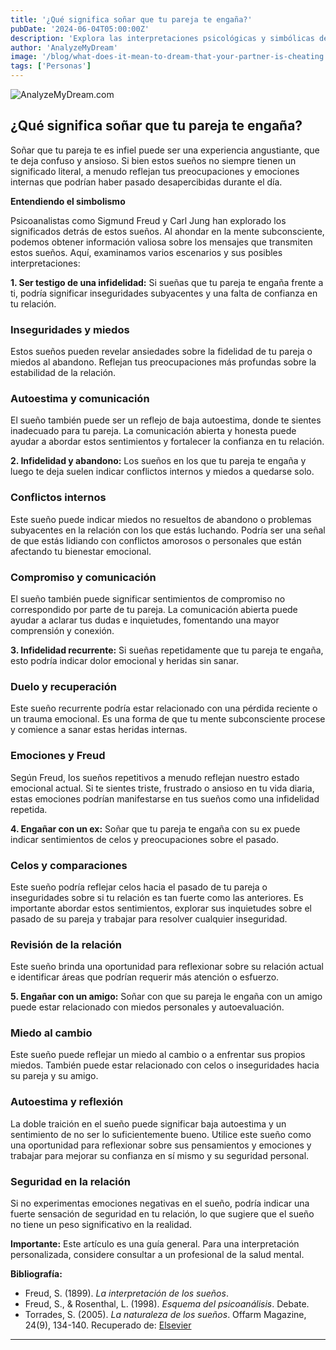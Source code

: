 ```yaml
---
title: '¿Qué significa soñar que tu pareja te engaña?'
pubDate: '2024-06-04T05:00:00Z'
description: 'Explora las interpretaciones psicológicas y simbólicas de los sueños en los que tu pareja te engaña, para descubrir los significados detrás de estas experiencias oníricas.'
author: 'AnalyzeMyDream'
image: '/blog/what-does-it-mean-to-dream-that-your-partner-is-cheating.jpeg'
tags: ['Personas']
---
```


![AnalyzeMyDream.com](/blog/what-does-it-mean-to-dream-that-your-partner-is-cheating.jpeg)

## ¿Qué significa soñar que tu pareja te engaña?

Soñar que tu pareja te es infiel puede ser una experiencia angustiante, que te deja confuso y ansioso. Si bien estos sueños no siempre tienen un significado literal, a menudo reflejan tus preocupaciones y emociones internas que podrían haber pasado desapercibidas durante el día. 

**Entendiendo el simbolismo**

Psicoanalistas como Sigmund Freud y Carl Jung han explorado los significados detrás de estos sueños. Al ahondar en la mente subconsciente, podemos obtener información valiosa sobre los mensajes que transmiten estos sueños. Aquí, examinamos varios escenarios y sus posibles interpretaciones:

**1. Ser testigo de una infidelidad:** Si sueñas que tu pareja te engaña frente a ti, podría significar inseguridades subyacentes y una falta de confianza en tu relación. 

### Inseguridades y miedos

Estos sueños pueden revelar ansiedades sobre la fidelidad de tu pareja o miedos al abandono. Reflejan tus preocupaciones más profundas sobre la estabilidad de la relación.

### Autoestima y comunicación 

El sueño también puede ser un reflejo de baja autoestima, donde te sientes inadecuado para tu pareja. La comunicación abierta y honesta puede ayudar a abordar estos sentimientos y fortalecer la confianza en tu relación.

**2. Infidelidad y abandono:** Los sueños en los que tu pareja te engaña y luego te deja suelen indicar conflictos internos y miedos a quedarse solo.

### Conflictos internos

Este sueño puede indicar miedos no resueltos de abandono o problemas subyacentes en la relación con los que estás luchando. Podría ser una señal de que estás lidiando con conflictos amorosos o personales que están afectando tu bienestar emocional.

### Compromiso y comunicación

El sueño también puede significar sentimientos de compromiso no correspondido por parte de tu pareja. La comunicación abierta puede ayudar a aclarar tus dudas e inquietudes, fomentando una mayor comprensión y conexión.

**3. Infidelidad recurrente:** Si sueñas repetidamente que tu pareja te engaña, esto podría indicar dolor emocional y heridas sin sanar.

### Duelo y recuperación

Este sueño recurrente podría estar relacionado con una pérdida reciente o un trauma emocional. Es una forma de que tu mente subconsciente procese y comience a sanar estas heridas internas.

### Emociones y Freud

Según Freud, los sueños repetitivos a menudo reflejan nuestro estado emocional actual. Si te sientes triste, frustrado o ansioso en tu vida diaria, estas emociones podrían manifestarse en tus sueños como una infidelidad repetida.

**4. Engañar con un ex:** Soñar que tu pareja te engaña con su ex puede indicar sentimientos de celos y preocupaciones sobre el pasado.

### Celos y comparaciones

Este sueño podría reflejar celos hacia el pasado de tu pareja o inseguridades sobre si tu relación es tan fuerte como las anteriores. Es importante abordar estos sentimientos, explorar sus inquietudes sobre el pasado de su pareja y trabajar para resolver cualquier inseguridad.

### Revisión de la relación

Este sueño brinda una oportunidad para reflexionar sobre su relación actual e identificar áreas que podrían requerir más atención o esfuerzo.

**5. Engañar con un amigo:** Soñar con que su pareja le engaña con un amigo puede estar relacionado con miedos personales y autoevaluación.

### Miedo al cambio

Este sueño puede reflejar un miedo al cambio o a enfrentar sus propios miedos. También puede estar relacionado con celos o inseguridades hacia su pareja y su amigo.

### Autoestima y reflexión

La doble traición en el sueño puede significar baja autoestima y un sentimiento de no ser lo suficientemente bueno. Utilice este sueño como una oportunidad para reflexionar sobre sus pensamientos y emociones y trabajar para mejorar su confianza en sí mismo y su seguridad personal.

### Seguridad en la relación

Si no experimentas emociones negativas en el sueño, podría indicar una fuerte sensación de seguridad en tu relación, lo que sugiere que el sueño no tiene un peso significativo en la realidad.

**Importante:** Este artículo es una guía general. Para una interpretación personalizada, considere consultar a un profesional de la salud mental.

**Bibliografía:**

* Freud, S. (1899). *La interpretación de los sueños*.
* Freud, S., & Rosenthal, L. (1998). *Esquema del psicoanálisis*. Debate.
* Torrades, S. (2005). *La naturaleza de los sueños*. Offarm Magazine, 24(9), 134-140. Recuperado de: [Elsevier](https://www.elsevier.es/es-revista-offarm-4-articulo-la-naturaleza-los-suenos-13079597)

---